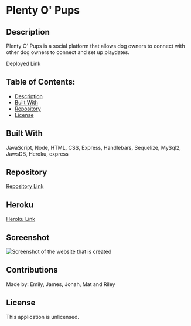# Plenty O' Pups

## Description
Plenty O' Pups is a social platform that allows dog owners to connect with other dog owners to connect and set up playdates.

Deployed Link

## Table of Contents:
* [Description](#description)
* [Built With](#built-with)
* [Repository](#repository)
* [License](#license)

## Built With
JavaScript, Node, HTML, CSS, Express, Handlebars, Sequelize, MySql2, JawsDB, Heroku, express

## Repository
[Repository Link](https://github.com/Mbogaert/group-project-two)

## Heroku
[Heroku Link](https://immense-coast-52607.herokuapp.com/)

## Screenshot
![Screenshot of the website that is created]()

## Contributions
Made by: Emily, James, Jonah, Mat and Riley

## License
This application is unlicensed.
